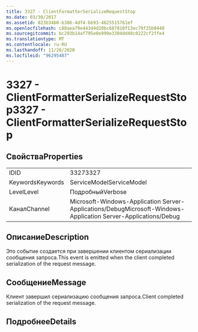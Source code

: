 ```yaml
---
title: 3327 - ClientFormatterSerializeRequestStop
ms.date: 03/30/2017
ms.assetid: 823b34b0-b386-4df4-bb93-4625515761ef
ms.openlocfilehash: c88aea79e443d4d20bc687810f13ec79f25b8440
ms.sourcegitcommit: bc293b14af795e0e999e3304dd40c0222cf2ffe4
ms.translationtype: MT
ms.contentlocale: ru-RU
ms.lasthandoff: 11/26/2020
ms.locfileid: "96295487"
---
```

# <a name="3327---clientformatterserializerequeststop"></a><span data-ttu-id="8db57-102">3327 - ClientFormatterSerializeRequestStop</span><span class="sxs-lookup"><span data-stu-id="8db57-102">3327 - ClientFormatterSerializeRequestStop</span></span>

## <a name="properties"></a><span data-ttu-id="8db57-103">Свойства</span><span class="sxs-lookup"><span data-stu-id="8db57-103">Properties</span></span>  
  
|||  
|-|-|  
|<span data-ttu-id="8db57-104">ID</span><span class="sxs-lookup"><span data-stu-id="8db57-104">ID</span></span>|<span data-ttu-id="8db57-105">3327</span><span class="sxs-lookup"><span data-stu-id="8db57-105">3327</span></span>|  
|<span data-ttu-id="8db57-106">Keywords</span><span class="sxs-lookup"><span data-stu-id="8db57-106">Keywords</span></span>|<span data-ttu-id="8db57-107">ServiceModel</span><span class="sxs-lookup"><span data-stu-id="8db57-107">ServiceModel</span></span>|  
|<span data-ttu-id="8db57-108">Level</span><span class="sxs-lookup"><span data-stu-id="8db57-108">Level</span></span>|<span data-ttu-id="8db57-109">Подробный</span><span class="sxs-lookup"><span data-stu-id="8db57-109">Verbose</span></span>|  
|<span data-ttu-id="8db57-110">Канал</span><span class="sxs-lookup"><span data-stu-id="8db57-110">Channel</span></span>|<span data-ttu-id="8db57-111">Microsoft-Windows-Application Server-Applications/Debug</span><span class="sxs-lookup"><span data-stu-id="8db57-111">Microsoft-Windows-Application Server-Applications/Debug</span></span>|  
  
## <a name="description"></a><span data-ttu-id="8db57-112">Описание</span><span class="sxs-lookup"><span data-stu-id="8db57-112">Description</span></span>  

 <span data-ttu-id="8db57-113">Это событие создается при завершении клиентом сериализации сообщения запроса.</span><span class="sxs-lookup"><span data-stu-id="8db57-113">This event is emitted when the client completed serialization of the request message.</span></span>  
  
## <a name="message"></a><span data-ttu-id="8db57-114">Сообщение</span><span class="sxs-lookup"><span data-stu-id="8db57-114">Message</span></span>  

 <span data-ttu-id="8db57-115">Клиент завершил сериализацию сообщения запроса.</span><span class="sxs-lookup"><span data-stu-id="8db57-115">Client completed serialization of the request message.</span></span>  
  
## <a name="details"></a><span data-ttu-id="8db57-116">Подробнее</span><span class="sxs-lookup"><span data-stu-id="8db57-116">Details</span></span>
